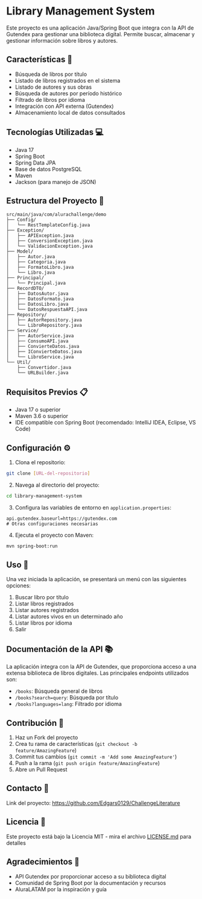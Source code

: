 # Library Management System

Este proyecto es una aplicación Java/Spring Boot que integra con la API de Gutendex para gestionar una biblioteca digital. Permite buscar, almacenar y gestionar información sobre libros y autores.

## Características 🚀

- Búsqueda de libros por título
- Listado de libros registrados en el sistema
- Listado de autores y sus obras
- Búsqueda de autores por período histórico
- Filtrado de libros por idioma
- Integración con API externa (Gutendex)
- Almacenamiento local de datos consultados

## Tecnologías Utilizadas 💻

- Java 17
- Spring Boot
- Spring Data JPA
- Base de datos PostgreSQL
- Maven
- Jackson (para manejo de JSON)

## Estructura del Proyecto 📁

```
src/main/java/com/alurachallenge/demo
├── Config/
│   └── RestTemplateConfig.java
├── Exception/
│   ├── APIException.java
│   ├── ConversionException.java
│   └── ValidacionException.java
├── Model/
│   ├── Autor.java
│   ├── Categoria.java
│   ├── FormatoLibro.java
│   └── Libro.java
├── Principal/
│   └── Principal.java
├── RecordDTO/
│   ├── DatosAutor.java
│   ├── DatosFormato.java
│   ├── DatosLibro.java
│   └── DatosRespuestaAPI.java
├── Repository/
│   ├── AutorRepository.java
│   └── LibroRepository.java
├── Service/
│   ├── AutorService.java
│   ├── ConsumoAPI.java
│   ├── ConvierteDatos.java
│   ├── IConvierteDatos.java
│   └── LibroService.java
└── Util/
    ├── Convertidor.java
    └── URLBuilder.java
```

## Requisitos Previos 📋

- Java 17 o superior
- Maven 3.6 o superior
- IDE compatible con Spring Boot (recomendado: IntelliJ IDEA, Eclipse, VS Code)

## Configuración ⚙️

1. Clona el repositorio:
```bash
git clone [URL-del-repositorio]
```

2. Navega al directorio del proyecto:
```bash
cd library-management-system
```

3. Configura las variables de entorno en `application.properties`:
```properties
api.gutendex.baseurl=https://gutendex.com
# Otras configuraciones necesarias
```

4. Ejecuta el proyecto con Maven:
```bash
mvn spring-boot:run
```

## Uso 📖

Una vez iniciada la aplicación, se presentará un menú con las siguientes opciones:

1. Buscar libro por título
2. Listar libros registrados
3. Listar autores registrados
4. Listar autores vivos en un determinado año
5. Listar libros por idioma
6. Salir

## Documentación de la API 📚

La aplicación integra con la API de Gutendex, que proporciona acceso a una extensa biblioteca de libros digitales. Las principales endpoints utilizados son:

- `/books`: Búsqueda general de libros
- `/books?search=query`: Búsqueda por título
- `/books?languages=lang`: Filtrado por idioma

## Contribución 🤝

1. Haz un Fork del proyecto
2. Crea tu rama de características (`git checkout -b feature/AmazingFeature`)
3. Commit tus cambios (`git commit -m 'Add some AmazingFeature'`)
4. Push a la rama (`git push origin feature/AmazingFeature`)
5. Abre un Pull Request

## Contacto 📧

Link del proyecto: https://github.com/Edgars0129/ChallengeLiterature

## Licencia 📄

Este proyecto está bajo la Licencia MIT - mira el archivo [LICENSE.md](LICENSE.md) para detalles

## Agradecimientos 🎁

- API Gutendex por proporcionar acceso a su biblioteca digital
- Comunidad de Spring Boot por la documentación y recursos
- AluraLATAM por la inspiración y guía
